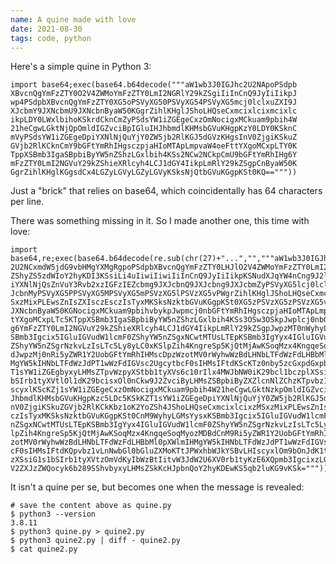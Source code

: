 ```yaml
---
name: A quine made with love
date: 2021-08-30
tags: code, python
---
```


Here's a simple quine in Python 3:

    import base64;exec(base64.b64decode("""aW1wb3J0IGJhc2U2NApoPSdpb
    XBvcnQgYmFzZTY0O2V4ZWMoYmFzZTY0LmI2NGRlY29kZSgiIiInCnQ9JyIiIikpJ
    wp4PSdpbXBvcnQgYmFzZTY0XG5oPSVyXG50PSVyXG54PSVyXG5mcj0lclxuZXI9J
    XJcbmY9JXNcbmU9JXNcbnByaW50KGgrZihlKHglJShoLHQseCxmcixlcixmcixlc
    ikpLDY0LWxlbihoKSkrdCknCmZyPSdsYW1iZGEgeCxzOmNocigxMCkuam9pbih4W
    21heCgwLGktNjQpOmldIGZvciBpIGluIHJhbmdlKHMsbGVuKHgpKzY0LDY0KSknC
    mVyPSdsYW1iZGEgeDpiYXNlNjQuYjY0ZW5jb2RlKGJ5dGVzKHgsInV0ZjgiKSkuZ
    GVjb2RlKCknCmY9bGFtYmRhIHgsczpjaHIoMTApLmpvaW4oeFttYXgoMCxpLTY0K
    TppXSBmb3IgaSBpbiByYW5nZShzLGxlbih4KSs2NCw2NCkpCmU9bGFtYmRhIHg6Y
    mFzZTY0LmI2NGVuY29kZShieXRlcyh4LCJ1dGY4IikpLmRlY29kZSgpCnByaW50K
    GgrZihlKHglKGgsdCx4LGZyLGVyLGZyLGVyKSksNjQtbGVuKGgpKSt0KQ=="""))

Just a "brick" that relies on base64, which coincidentally has 64 characters per line.

There was something missing in it. So I made another one, this time with love:

    import base64,re;exec(base64.b64decode(re.sub(chr(27)+"...","","""aW1wb3J0IGJhc
    2U2NCxmdW5jdG9vbHMgYXMgRgpoPSdpbXBvcnQgYmFzZTY0LHJlO2V4ZWMoYmFzZTY0LmI2NGRlY29k
    ZShyZS5zdWIoY2hyKDI3KSsiLi4uIiwiIiwiIiInCnQ9JyIiIikpKSNudXJqYW4nCng9J2ltcG9ydCB
    iYXNlNjQsZnVuY3Rvb2xzIGFzIEZcbmg9JXJcbnQ9JXJcbng9JXJcbmZyPSVyXG5lcj0lclxuczE9JX
    JcbnMyPSVyXG5PPSVyXG5MPSVyXG5mPSVzXG5lPSVzXG5vPWgrZihlKHglJShoLHQseCxmcixlcixzM
    SxzMixPLEwsZnIsZXIsczEsczIsTyxMKSksNzktbGVuKGgpKSt0XG5zPSVzXG5zPSVzXG5vbz0lc1xu
    JXNcbnByaW50KGNocigxMCkuam9pbihvbykpJwpmcj0nbGFtYmRhIHgsczpjaHIoMTApLmpvaW4oeFt
    tYXgoMCxpLTc5KTppXSBmb3IgaSBpbiByYW5nZShzLGxlbih4KSs3OSw3OSkpJwplcj0nbGFtYmRhIH
    g6YmFzZTY0LmI2NGVuY29kZShieXRlcyh4LCJ1dGY4IikpLmRlY29kZSgpJwpzMT0nWyhyLGMsYysxK
    SBmb3Igcix5IGluIGVudW1lcmF0ZShyYW5nZSgxNCwtMTUsLTEpKSBmb3IgYyx4IGluIGVudW1lcmF0
    ZShyYW5nZSgrNzkvLzIsLTc5Ly8yLC0xKSlpZih4KngreSp5KjQtMjAwKSoqMzx4KngqeSoqMyozMDB
    dJwpzMj0nRi5yZWR1Y2UobGFtYmRhIHMscDpzWzotMV0rWyhwWzBdLHNbLTFdWzFdLHBbMl0pXWlmIH
    MgYW5kIHNbLTFdWzJdPT1wWzFdIGVsc2UgcytbcF0sIHMsIFtdKScKTz0nby5zcGxpdGxpbmVzKCk7S
    T1sYW1iZGEgbyxyLHMsZTpvWzpyXStbb1tyXVs6c10rIlx4MWJbNW0iK29bcl1bczplXSsiXHgxYlsw
    bSIrb1tyXVtlOl1dK29bcisxOl0nCkw9J2ZvciByLHMsZSBpbiByZXZlcnNlZChzKTpvbz1JKG9vLHI
    scyxlKScKZj1sYW1iZGEgeCxzOmNocigxMCkuam9pbih4W21heCgwLGktNzkpOmldIGZvciBpIGluIH
    JhbmdlKHMsbGVuKHgpKzc5LDc5KSkKZT1sYW1iZGEgeDpiYXNlNjQuYjY0ZW5jb2RlKGJ5dGVzKHgsI
    nV0ZjgiKSkuZGVjb2RlKCkKbz1oK2YoZSh4JShoLHQseCxmcixlcixzMSxzMixPLEwsZnIsZXIsczEs
    czIsTyxMKSksNzktbGVuKGgpKSt0CnM9WyhyLGMsYysxKSBmb3Igcix5IGluIGVudW1lcmF0ZShyYW5
    nZSgxNCwtMTUsLTEpKSBmb3IgYyx4IGluIGVudW1lcmF0ZShyYW5nZSgrNzkvLzIsLTc5Ly8yLC0xKS
    lpZih4KngreSp5KjQtMjAwKSoqMzx4KngqeSoqMyozMDBdCnM9Ri5yZWR1Y2UobGFtYmRhIHMscDpzW
    zotMV0rWyhwWzBdLHNbLTFdWzFdLHBbMl0pXWlmIHMgYW5kIHNbLTFdWzJdPT1wWzFdIGVsc2Ugcytb
    cF0sIHMsIFtdKQpvbz1vLnNwbGl0bGluZXMoKTtJPWxhbWJkYSBvLHIscyxlOm9bOnJdK1tvW3JdWzp
    zXSsiG1s1bSIrb1tyXVtzOmVdKyIbWzBtIitvW3JdW2U6XV0rb1tyKzE6XQpmb3IgcixzLGUgaW4gcm
    V2ZXJzZWQocyk6b289SShvbyxyLHMsZSkKcHJpbnQoY2hyKDEwKS5qb2luKG9vKSk=""")))#nurjan

It isn't a quine per se, but becomes one when the message is revealed:

    # save the content above as quine.py
    $ python3 --version
    3.8.11
    $ python3 quine.py > quine2.py
    $ python3 quine2.py | diff - quine2.py
    $ cat quine2.py
